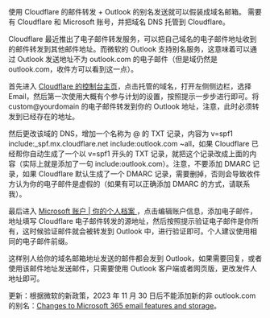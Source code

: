 
使用 Cloudflare 的邮件转发 + Outlook 的别名发送就可以假装成域名邮箱。
需要有 Cloudflare 和 Microsoft 账号，并把域名 DNS 托管到 Cloudflare。

Cloudflare 最近推出了电子邮件转发服务，可以把自己域名的电子邮件地址收到的邮件转发到其他邮件地址。而微软的 Outlook 支持别名服务，这意味着可以通过 Outlook 发送地址不为 outlook.com 的电子邮件（但是域仍然是 outlook.com，收件方可以看到这一点）。

首先进入 [Cloudflare 的控制台主页](https://dash.cloudflare.com/)，点击托管的域名，打开左侧侧边栏，选择 Email，然后第一次使用大概有个参与计划的设置，按照提示一步步进行即可。将 custom@yourdomain 的电子邮件转发到你的 Outlook 地址，注意，此时必须转发到已经存在的地址。

然后更改该域的 DNS，增加一个名称为 @ 的 TXT 记录，内容为 v=spf1 include:_spf.mx.cloudflare.net include:outlook.com ~all，如果 Cloudflare 已经帮你自动生成了一个以 v=spf1 开头的 TXT 记录，就把这个记录改成上面的内容（实际上就是添加了一句 include:outlook.com）。注意，不要添加 DMARC 记录，如果 Cloudflare 默认生成了一个 DMARC 记录，需要删掉，否则会导致收件方认为你的电子邮件是虚假的（如果有可以正确添加 DMARC 的方式，请联系我）。

最后进入 [Microsoft 账户 | 你的个人档案 ](https://account.microsoft.com/profile)，点击编辑账户信息，添加电子邮件，地址填写 Cloudflare 电子邮件转发的源地址，然后按照提示验证电子邮件是你所有，这时候验证邮件就会被转发到 Outlook 中，进行验证即可。个人建议使用相同的电子邮件前缀。

这样别人给你的域名邮箱地址发送的邮件都会发到 Outlook，如果需要回复，或者使用该邮件地址发送邮件，只需要使用 Outlook 客户端或者网页版，更改发件人地址即可。

更新：根据微软的新政策，2023 年 11 月 30 日后不能添加新的非 outlook.com 的别名：[Changes to Microsoft 365 email features and storage](https://support.microsoft.com/en-us/office/changes-to-microsoft-365-email-features-and-storage-e888d746-61e5-49e3-9bd1-94b88e9be988)。
